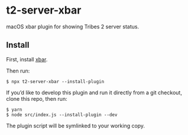 # t2-server-xbar

macOS xbar plugin for showing Tribes 2 server status.

## Install

First, install [xbar](https://xbarapp.com).

Then run:

```console
$ npx t2-server-xbar --install-plugin
```

If you’d like to develop this plugin and run it directly from a git checkout,
clone this repo, then run:

```console
$ yarn
$ node src/index.js --install-plugin --dev
```

The plugin script will be symlinked to your working copy.
